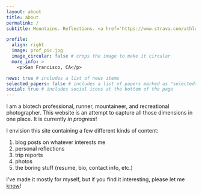 ```yaml
---
layout: about
title: about
permalink: /
subtitle: Mountains. Reflections. <a href='https://www.strava.com/athletes/nathan7402'>Running.</a> Etc.

profile:
  align: right
  image: prof_pic.jpg
  image_circular: false # crops the image to make it circular
  more_info: >
    <p>San Francisco, CA</p>

news: true # includes a list of news items
selected_papers: false # includes a list of papers marked as "selected={true}"
social: true # includes social icons at the bottom of the page
---
```


I am a biotech professional, runner, mountaineer, and recreational photographer. This website is an attempt to capture all those dimensions in one place. It is currently *in progress*!

I envision this site containing a few different kinds of content:
1. blog posts on whatever interests me
2. personal reflections
3. trip reports
4. photos
5. the boring stuff (resume, bio, contact info, etc.)

I've made it mostly for myself, but if you find it interesting, please let me [know](nathan7402@gmail.com)!
